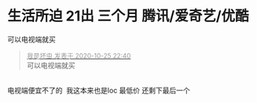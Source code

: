 # 生活所迫 21出 三个月 腾讯/爱奇艺/优酷


可以电视端就买

<div class="quote"><blockquote><font size="2"><a href="https://www.hostloc.com/forum.php?mod=redirect&amp;goto=findpost&amp;pid=9351654&amp;ptid=758389" target="_blank"><font color="#999999">我是坏虫 发表于 2020-10-25 22:40</font></a></font><br />
可以电视端就买</blockquote></div><br />
电视端便宜不了的&nbsp;&nbsp;我这本来也是loc 最低价 还剩下最后一个
